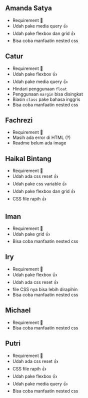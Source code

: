 ## Amanda Satya

- Requirement 💯
- Udah pake media query 👍
- Udah pake flexbox dan grid 👍
- Bisa coba manfaatin nested css

## Catur

- Requirement 💯
- Udah pake flexbox 👍
- Udah pake media query 👍
- Hindari penggunaan `float`
- Penggunaan `margin` bisa disingkat
- Biasin `class` pake bahasa inggris
- Bisa coba manfaatin nested css

## Fachrezi

- Requirement 💯
- Masih ada error di HTML (?)
- Readme belum ada image

## Haikal Bintang

- Requirement 💯
- Udah ada css reset 👍
- Udah pake css variable 👍
- Udah pake flexbox dan grid 👍
- CSS file rapih 👍

## Iman

- Requirement 💯
- Udah pake grid 👍
- Bisa coba manfaatin nested css

## Iry

- Requirement 💯
- Udah pake flexbox 👍
- Udah ada css reset 👍
- file CSS nya bisa lebih dirapihin
- Bisa coba manfaatin nested css

## Michael

- Requirement 💯
- Bisa coba manfaatin nested css

## Putri

- Requirement 💯
- Udah ada css reset 👍
- CSS file rapih 👍
- Udah pake flexbox 👍
- Udah pake media query 👍
- Bisa coba manfaatin nested css
